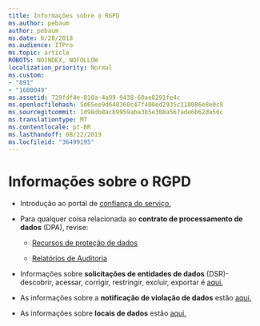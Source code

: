 ```yaml
---
title: Informações sobre o RGPD
ms.author: pebaum
author: pebaum
ms.date: 6/28/2018
ms.audience: ITPro
ms.topic: article
ROBOTS: NOINDEX, NOFOLLOW
localization_priority: Normal
ms.custom:
- "891"
- "1600049"
ms.assetid: 729fdf4e-810a-4a99-9438-60ae8291fe4c
ms.openlocfilehash: 5d65ee9d648360c47f400ed2935c118086e8e0c8
ms.sourcegitcommit: 1d98db8acb9959aba3b5e308a567ade6b62da56c
ms.translationtype: MT
ms.contentlocale: pt-BR
ms.lasthandoff: 08/22/2019
ms.locfileid: "36499195"
---
```

# <a name="information-about-gdpr"></a>Informações sobre o RGPD

- Introdução ao portal de [confiança do serviço.](https://servicetrust.microsoft.com/ViewPage/GDPRGetStarted)

- Para qualquer coisa relacionada ao **contrato de processamento de dados** (DPA), revise:

  - [Recursos de proteção de dados](https://servicetrust.microsoft.com/ViewPage/TrustDocuments)

  - [Relatórios de Auditoria](https://servicetrust.microsoft.com/ViewPage/MSComplianceGuide)

- Informações sobre **solicitações de entidades de dados** (DSR)-descobrir, acessar, corrigir, restringir, excluir, exportar é [aqui.](https://docs.microsoft.com/microsoft-365/compliance/gdpr-dsr-office365)

- As informações sobre a **notificação de violação de dados** estão [aqui.](https://servicetrust.microsoft.com/ViewPage/GDPRBreach)

- As informações sobre **locais de dados** estão [aqui.](https://products.office.com/where-is-your-data-located?ms.officeurl=datamaps&amp;geo=All#All)
